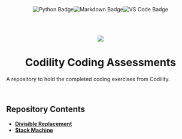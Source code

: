 <div align="center">
<img src="https://img.shields.io/badge/Python-3F74A1?style=for-the-badge&logo=python&logoColor=white" alt="Python Badge" /><img src="https://img.shields.io/badge/Markdown-E65000?style=for-the-badge&logo=markdown&logoColor=white" alt="Markdown Badge" /><img src="https://img.shields.io/badge/VS_Code-0097E7?style=for-the-badge&logo=visual%20studio%20code&logoColor=white" alt="VS Code Badge" />

<br><br>

<img src="https://media.licdn.com/dms/image/C560BAQGBtlQsQn8jlg/company-logo_200_200/0/1625683227355?e=1690416000&v=beta&t=b43e5biTIq6Q6uL5Iijoq5DowwZX607E4bcQmpq-IIA" />

<br>

<h1 align="center">Codility Coding Assessments</h1>

</div>

A repository to hold the completed coding exercises from Codility.

<br>

## **Repository Contents**

- [**Divisible Replacement**](https://github.com/neoreuvenla/codility_tests/blob/main/stack%20machine.py)
- [**Stack Machine**](https://github.com/neoreuvenla/codility_tests/blob/main/divisible%20replacement.py)